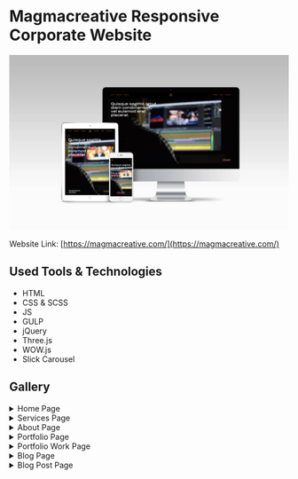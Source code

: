 # Magmacreative Responsive Corporate Website
![Magmacreative Preview](gallery/preview.jpg)

Website Link: [https://magmacreative.com/](https://magmacreative.com/)

## Used Tools & Technologies

- HTML
- CSS & SCSS
- JS
- GULP
- jQuery
- Three.js
- WOW.js
- Slick Carousel

## Gallery

<details>

<summary>Home Page</summary>

![Magmacreative Preview](gallery/home.png)

</details>

<details>

<summary>Services Page</summary>

![Magmacreative Preview](gallery/services.png)

</details>

<details>

<summary>About Page</summary>

![Magmacreative Preview](gallery/about.png)

</details>

<details>

<summary>Portfolio Page</summary>

![Magmacreative Preview](gallery/portfolio.png)

</details>

<details>

<summary>Portfolio Work Page</summary>

![Magmacreative Preview](gallery/portfolio-work.png)

</details>

<details>

<summary>Blog Page</summary>

![Magmacreative Preview](gallery/blog.png)

</details>

<details>

<summary>Blog Post Page</summary>

![Magmacreative Preview](gallery/blog-post.png)

</details>
